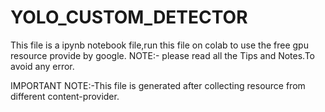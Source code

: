 # YOLO_CUSTOM_DETECTOR
This file is a ipynb notebook file,run this file on colab to use the free gpu resource provide by google.
NOTE:- please read all the Tips and Notes.To avoid any error.


IMPORTANT NOTE:-This file is generated after collecting resource from different content-provider.
